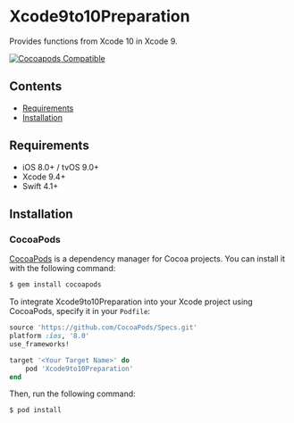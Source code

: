 # Xcode9to10Preparation

Provides functions from Xcode 10 in Xcode 9.

[![Cocoapods Compatible](https://img.shields.io/cocoapods/v/Xcode9to10Preparation.svg)](https://cocoapods.org/pods/Xcode9to10Preparation)

## Contents

- [Requirements](#requirements)
- [Installation](#installation)

## Requirements

- iOS 8.0+ / tvOS 9.0+
- Xcode 9.4+
- Swift 4.1+

## Installation

### CocoaPods

[CocoaPods](http://cocoapods.org) is a dependency manager for Cocoa projects. You can install it with the following command:

```bash
$ gem install cocoapods
```

To integrate Xcode9to10Preparation into your Xcode project using CocoaPods, specify it in your `Podfile`:

```ruby
source 'https://github.com/CocoaPods/Specs.git'
platform :ios, '8.0'
use_frameworks!

target '<Your Target Name>' do
    pod 'Xcode9to10Preparation'
end
```

Then, run the following command:

```bash
$ pod install
```
